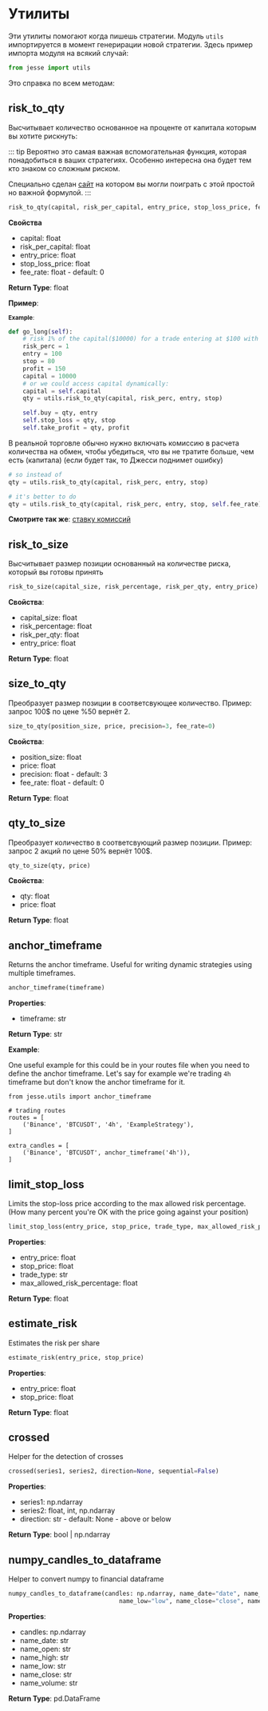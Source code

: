 # Утилиты

Эти утилиты помогают когда пишешь стратегии. Модуль `utils` импортируется в момент генерирации новой стратегии. Здесь пример импорта модуля на всякий случай:

```py
from jesse import utils
```

Это справка по всем методам:

## risk\_to\_qty

Высчитывает количество основанное на проценте от капитала которым вы хотите рискнуть:

::: tip 
Вероятно это самая важная вспомогательная функция, которая понадобиться в ваших стратегиях. Особенно интересна она будет тем кто знаком со сложным риском.

Специально сделан [сайт](https://positionsizingcalculator.netlify.app) на котором вы могли поиграть с этой простой но важной формулой.
:::

```py
risk_to_qty(capital, risk_per_capital, entry_price, stop_loss_price, fee_rate=0)
```

**Свойства**

-   capital: float
-   risk_per_capital: float
-   entry_price: float
-   stop_loss_price: float
-   fee_rate: float - default: 0

**Return Type**: float

**Пример**:

<small>**Example**:</small>

```py
def go_long(self):
    # risk 1% of the capital($10000) for a trade entering at $100 with the stop-loss at $80
    risk_perc = 1
    entry = 100
    stop = 80
    profit = 150
    capital = 10000
    # or we could access capital dynamically:
    capital = self.capital
    qty = utils.risk_to_qty(capital, risk_perc, entry, stop)

    self.buy = qty, entry
    self.stop_loss = qty, stop
    self.take_profit = qty, profit
```
В реальной торговле обычно нужно включать комиссию в расчета количества на обмен, чтобы убедиться, что вы не тратите больше, чем есть (капитала) (если будет так, то Джесси поднимет ошибку)


```py
# so instead of 
qty = utils.risk_to_qty(capital, risk_perc, entry, stop)

# it's better to do
qty = utils.risk_to_qty(capital, risk_perc, entry, stop, self.fee_rate)
```
**Смотрите так же**: [ставку комиссий](/docs/strategies/api.html#fee-rate)


## risk\_to\_size

Высчитывает размер позиции основанный на количестве риска, который вы готовы принять


```py
risk_to_size(capital_size, risk_percentage, risk_per_qty, entry_price)
```
**Свойства**:


-   capital_size: float
-   risk_percentage: float
-   risk_per_qty: float
-   entry_price: float

**Return Type**: float

## size\_to\_qty

Преобразует размер позиции в соответсвующее количество. Пример: запрос 100$ по цене %50 вернёт 2.


```py
size_to_qty(position_size, price, precision=3, fee_rate=0)
```
**Свойства**:

-   position_size: float
-   price: float
-   precision: float - default: 3
-   fee_rate: float - default: 0

**Return Type**: float

## qty\_to\_size

Преобразует количество в соответсвующий размер позиции. Пример: запрос 2 акций по цене 50% вернёт 100$.


```py
qty_to_size(qty, price)
```

**Свойства**:

-   qty: float
-   price: float

**Return Type**: float

## anchor_timeframe

Returns the anchor timeframe. Useful for writing dynamic strategies using multiple timeframes.

```py
anchor_timeframe(timeframe)
```

**Properties**:

-   timeframe: str

**Return Type**: str

**Example**:

One useful example for this could be in your routes file when you need to define the anchor timeframe. Let's say for example we're trading `4h` timeframe but don't know the anchor timeframe for it.

```py{9}
from jesse.utils import anchor_timeframe

# trading routes
routes = [
    ('Binance', 'BTCUSDT', '4h', 'ExampleStrategy'),
]

extra_candles = [
    ('Binance', 'BTCUSDT', anchor_timeframe('4h')),
]
```

## limit\_stop\_loss

Limits the stop-loss price according to the max allowed risk percentage. (How many percent you're OK with the price going against your position)

```py
limit_stop_loss(entry_price, stop_price, trade_type, max_allowed_risk_percentage)
```

**Properties**:

-   entry_price: float
-   stop_price: float
-   trade_type: str
-   max_allowed_risk_percentage: float

**Return Type**: float

## estimate\_risk

Estimates the risk per share

```py
estimate_risk(entry_price, stop_price)
```

**Properties**:

-   entry_price: float
-   stop_price: float

**Return Type**: float

## crossed

Helper for the detection of crosses

```py
crossed(series1, series2, direction=None, sequential=False)
```

**Properties**:

-   series1: np.ndarray
-   series2: float, int, np.ndarray
-   direction: str - default: None - above or below

**Return Type**: bool | np.ndarray

## numpy\_candles\_to\_dataframe

Helper to convert numpy to financial dataframe

```py
numpy_candles_to_dataframe(candles: np.ndarray, name_date="date", name_open="open", name_high="high",
                               name_low="low", name_close="close", name_volume="volume")
```

**Properties**:

-   candles: np.ndarray
-   name_date: str
-   name_open: str
-   name_high: str
-   name_low: str
-   name_close: str
-   name_volume: str

**Return Type**: pd.DataFrame
